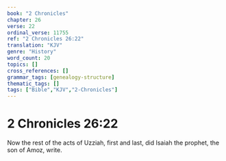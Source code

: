 ```yaml
---
book: "2 Chronicles"
chapter: 26
verse: 22
ordinal_verse: 11755
ref: "2 Chronicles 26:22"
translation: "KJV"
genre: "History"
word_count: 20
topics: []
cross_references: []
grammar_tags: [genealogy-structure]
thematic_tags: []
tags: ["Bible","KJV","2-Chronicles"]
---
```


# 2 Chronicles 26:22

Now the rest of the acts of Uzziah, first and last, did Isaiah the prophet, the son of Amoz, write.
